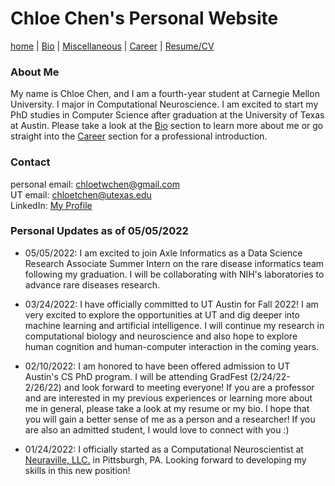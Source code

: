 # Chloe Chen's Personal Website

[home](index.md) | [Bio](bio.md) | [Miscellaneous](misc.md) | [Career](career.md) | [Resume/CV](assets/chen_chloe.pdf)

### About Me
My name is Chloe Chen, and I am a fourth-year student at Carnegie Mellon University. I major in Computational Neuroscience. I am excited to start my PhD studies in Computer Science after graduation at the University of Texas at Austin. Please take a look at the [Bio](bio.md) section to learn more about me or go straight into the [Career](career.md) section for a professional introduction.

### Contact
personal email: [chloetwchen@gmail.com](mailto:chloetwchen@gmail.com)  
UT email: [chloetchen@utexas.edu](mail.to:chloetchen@utexas.edu)  
LinkedIn: [My Profile](https://www.linkedin.com/in/chloetwchen/)

### Personal Updates as of 05/05/2022
- 05/05/2022: I am excited to join Axle Informatics as a Data Science Research Associate Summer Intern on the rare disease informatics team following my graduation. I will be collaborating with NIH's laboratories to advance rare diseases research.

- 03/24/2022: I have officially committed to UT Austin for Fall 2022! I am very excited to explore the opportunities at UT and dig deeper into machine learning and artificial intelligence. I will continue my research in computational biology and neuroscience and also hope to explore human cognition and human-computer interaction in the coming years.

- 02/10/2022: I am honored to have been offered admission to UT Austin's CS PhD program. I will be attending GradFest (2/24/22-2/26/22) and look forward to meeting everyone! If you are a professor and are interested in my previous experiences or learning more about me in general, please take a look at my resume or my bio. I hope that you will gain a better sense of me as a person and a researcher! If you are also an admitted student, I would love to connect with you :)

- 01/24/2022: I officially started as a Computational Neuroscientist at [Neuraville, LLC.](https://neuraville.com/) in Pittsburgh, PA. Looking forward to developing my skills in this new position!